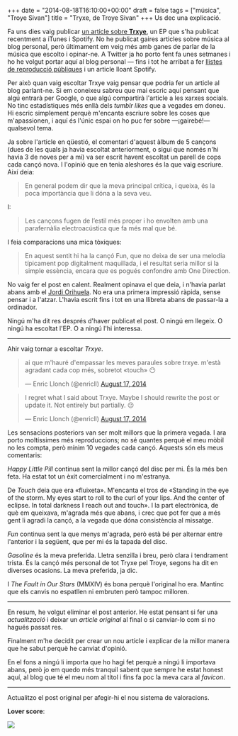 +++
date = "2014-08-18T16:10:00+00:00"
draft = false
tags = ["música", "Troye Sivan"]
title = "Tryxe, de Troye Sivan"
+++
Us dec una explicació.

<!-- more -->

Fa uns dies vaig publicar [un article sobre **Trxye**](http://enricllonch.com/post/94920612609/parlem-de-trxye-el-nou-disc-de-troye-sivan), un EP que s'ha publicat recentment a iTunes i Spotify. No he publicat gaires articles sobre música al blog personal, però últimament em veig més amb ganes de parlar de la música que escolto i opinar-ne. A Twitter ja ho porto fent fa unes setmanes i ho he volgut portar aquí al blog personal — fins i tot he arribat a fer [llistes de reproducció públiques](http://enricllonch.com/post/94055052088/les-20-cancons-que-em-molen-mes) i un article lloant Spotify.

Per això quan vaig escoltar Trxye vaig pensar que podria fer un article al blog parlant-ne. Si em coneixeu sabreu que mai escric aquí pensant que algú entrarà per Google, o que algú compartirà l'article a les xarxes socials. No tinc estadístiques més enllà dels *tumblr likes* que a vegades em doneu. Hi escric simplement perquè m'encanta escriure sobre les coses que m'apassionen, i aquí és l'únic espai on ho puc fer sobre —¡gairebé!— qualsevol tema.

Ja sobre l'article en qüestió, el comentari d'aquest àlbum de 5 cançons (dues de les quals ja havia escoltat anteriorment, o sigui que només n'hi havia 3 de noves per a mi) va ser escrit havent escoltat un parell de cops cada cançó nova. I l'opinió que en tenia aleshores és la que vaig escriure. Així deia:

> En general podem dir que la meva principal crítica, i queixa, és la poca importància que li dóna a la seva veu.

I:

> Les cançons fugen de l’estil més proper i ho envolten amb una parafernàlia electroacústica que fa més mal que bé.

I feia comparacions una mica tòxiques:

> En aquest sentit hi ha la cançó Fun, que no deixa de ser una melodia típicament pop digitalment maquillada, i el resultat seria millor si la simple essència, encara que es pogués confondre amb One Direction.

No vaig fer el post en calent. Realment opinava el que deia, i n'havia parlat abans amb el [Jordi Orihuela](http://www.twitter.com/jordiori2). No era una primera impressió ràpida, sense pensar i a l'atzar. L'havia escrit fins i tot en una llibreta abans de passar-la a ordinador.

Ningú m'ha dit res després d'haver publicat el post. O ningú em llegeix. O ningú ha escoltat l'EP. O a ningú l'hi interessa.

----

Ahir vaig tornar a escoltar *Trxye*.

<blockquote class="twitter-tweet" data-partner="tweetdeck"><p>ai que m&#39;hauré d&#39;empassar les meves paraules sobre trxye. m&#39;està agradant cada cop més, sobretot «touch» 😶</p>&mdash; Enric Llonch (@enricll) <a href="https://twitter.com/enricll/statuses/501110209264095232">August 17, 2014</a></blockquote>
<script async src="//platform.twitter.com/widgets.js" charset="utf-8"></script>

<blockquote class="twitter-tweet" data-partner="tweetdeck"><p>I regret what I said about Trxye. Maybe I should rewrite the post or update it. Not entirely but partially. 😐</p>&mdash; Enric Llonch (@enricll) <a href="https://twitter.com/enricll/statuses/501113503735095296">August 17, 2014</a></blockquote>
<script async src="//platform.twitter.com/widgets.js" charset="utf-8"></script>

Les sensacions posteriors van ser molt millors que la primera vegada. I ara porto moltíssimes més reproduccions; no sé quantes perquè el meu mòbil no les compta, però mínim 10 vegades cada cançó. Aquests són els meus comentaris:

*Happy Little Pill* continua sent la millor cançó del disc per mi. És la més ben feta. Ha estat tot un èxit comercialment i no m'estranya.

De *Touch* deia que era «fluixeta». M'encanta el tros de «Standing in the eye of the storm. My eyes start to roll to the curl of your lips. And the center of eclipse. In total darkness I reach out and touch». I la part electrònica, de què em queixava, m'agrada més que abans, i crec que pot fer que a més gent li agradi la cançó, a la vegada que dóna consistència al missatge.

*Fun* continua sent la que menys m'agrada, però està bé per alternar entre l'anterior i la següent, que per mi és la tapada del disc.

*Gasoline* és la meva preferida. Lletra senzilla i breu, però clara i tendrament trista. És la cançó més personal de tot Tryxe pel Troye, segons ha dit en diverses ocasions. La meva preferida, ja dic.

I *The Fault in Our Stars* (MMXIV) és bona perquè l'original ho era. Mantinc que els canvis no espatllen ni embruten però tampoc milloren.

-----

En resum, he volgut eliminar el post anterior. He estat pensant si fer una *actualització* i deixar un *article original* al final o si canviar-lo com si no hagués passat res. 

Finalment m'he decidit per crear un nou article i explicar de la millor manera que he sabut perquè he canviat d'opinió. 

En el fons a ningú li importa que ho hagi fet perquè a ningú li importava abans, però jo em quedo més tranquil sabent que sempre he estat honest aquí, al blog que té el meu nom al títol i fins fa poc la meva cara al *favicon*.

-----

Actualitzo el post original per afegir-hi el nou sistema de valoracions. 

**Lover score**: <span class="fa fa-heart"></span> <span class="fa fa-heart"></span>  <span class="fa fa-heart"></span>

<img id="splashFade" src="http://i.imgur.com/XLyPOE2.jpg"/>